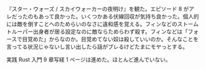 『スター・ウォーズ / スカイウォーカーの夜明け』を観た。エピソード 8 がアレだったのもあって良かった。いくつかある伏線回収が気持ち良かった。個人的には敵を倒すことへのためらいのなさに違和感を覚える。フィンなどのストームトルーパー出身者が居る設定なのに敵ならためらわず殺す。フィンなどは「フォースで目覚めた」からなのか。目覚めてない奴は殺していいのか。そんなことを言ってる状況じゃないし言い出したら話がブレるけどたまにモヤっとする。

実践 Rust 入門 9 章写経 1 ページは進めた。ほとんど進んでいない。
